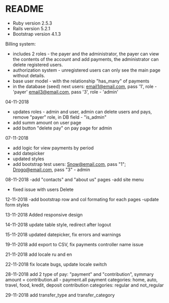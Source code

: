 # README
* Ruby version 2.5.3
* Rails version 5.2.1
* Bootstrap version 4.1.3

Billing system:
- includes 2 roles - the payer and the administrator, the payer can view the contents of the account and add payments, the administrator can delete registered users.
- authorization system - unregistered users can only see the main page without details.
- base user model - with the relationship "has_many" of payments
- in the database (seed) next users:
    email1@email.com, pass '1', role - 'payer'
    email3@email.com, pass '3', role - 'admin'

04-11-2018
- updates roles - admin and user, admin can delete users and pays, remove "payer" role, in DB field - "is_admin"
- add summ amount on user page
- add button "delete pay" on pay page for admin

07-11-2018
- add logic for view payments by period
- add datepicker
- updated styles
- add bootstrap
test users: Snow@email.com, pass "1";  Drogo@email.com, pass "3" - admin

08-11-2018
-add "contacts" and "about us" pages
-add site menu
- fixed issue with users Delete

12-11-2018
-add bootstrap row and col formating for each pages
-update form styles

13-11-2018
Added responsive design

14-11-2018
update table style, redirect after logout

15-11-2018
updated datepicker, fix errors and warnings

19-11-2018
add export to CSV, fix payments controller name issue

21-11-2018
add locale ru and en

22-11-2018
fix locate bugs, update locale switch

28-11-2018
add 2 type of pay: "payment" and "contribution", symmary amount = contribution.all - payment.all
payment categories: home, auto, travel, food, kredit, deposit
contribution categories: regular and not_regular

29-11-2018
add transfer_type and transfer_category
